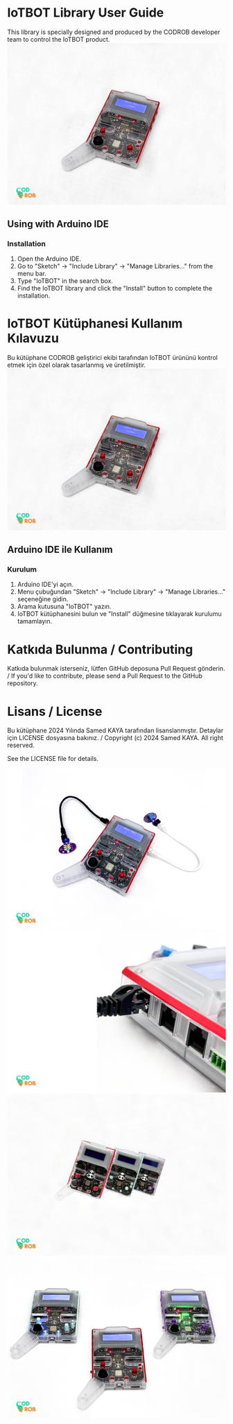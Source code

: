 # IoTBOT Library User Guide
This library is specially designed and produced by the CODROB developer team to control the IoTBOT product.
![alt text](<images/1.png>)


## Using with Arduino IDE

### Installation

1. Open the Arduino IDE.
2. Go to "Sketch" -> "Include Library" -> "Manage Libraries..." from the menu bar.
3. Type "IoTBOT" in the search box.
4. Find the IoTBOT library and click the "Install" button to complete the installation.




# IoTBOT Kütüphanesi Kullanım Kılavuzu
Bu kütüphane CODROB  geliştirici ekibi tarafından IoTBOT ürününü kontrol etmek için özel olarak tasarlanmış ve üretilmiştir. 
![alt text](<images/1.png>)



## Arduino IDE ile Kullanım

### Kurulum

1. Arduino IDE'yi açın.
2. Menu çubuğundan "Sketch" -> "Include Library" -> "Manage Libraries..." seçeneğine gidin.
3. Arama kutusuna "IoTBOT" yazın.
4. IoTBOT kütüphanesini bulun ve "Install" düğmesine tıklayarak kurulumu tamamlayın.




# Katkıda Bulunma / Contributing
Katkıda bulunmak isterseniz, lütfen GitHub deposuna Pull Request gönderin. / If you'd like to contribute, please send a Pull Request to the GitHub repository.

# Lisans / License
Bu kütüphane 2024 Yılında Samed KAYA tarafından lisanslanmıştır. Detaylar için LICENSE dosyasına bakınız. / Copyright (c) 2024 Samed KAYA. All right reserved.

 See the LICENSE file for details.

![alt text](<images/2.png>)
![alt text](<images/3.png>)
![alt text](<images/4.png>)
![alt text](<images/5.png>)
